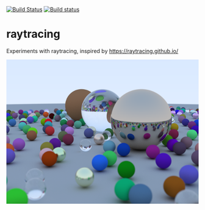 [![Build Status](https://travis-ci.com/gertvanhoey/raytracing.svg?branch=master)](https://travis-ci.com/gertvanhoey/raytracing)
[![Build status](https://ci.appveyor.com/api/projects/status/cni9ilhu4wqbbksg/branch/master?svg=true)](https://ci.appveyor.com/project/gertvanhoey/raytracing/branch/master)

# raytracing
Experiments with raytracing, inspired by https://raytracing.github.io/

![Random scene, 1000 rays per pixel](https://github.com/gertvanhoey/raytracing/blob/master/randomscene_640x480_1000rpp.png)
